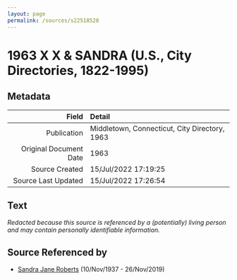 ```yaml
---
layout: page
permalink: /sources/s22518528
---
```


# 1963 X X & SANDRA (U.S., City Directories, 1822-1995)

## Metadata

Field | Detail
---:|:---
Publication | Middletown, Connecticut, City Directory, 1963
Original Document Date | 1963
Source Created | 15/Jul/2022 17:19:25
Source Last Updated | 15/Jul/2022 17:26:54

## Text

_Redacted because this source is referenced by a (potentially) living person and may contain personally identifiable information._

## Source Referenced by

* [Sandra Jane Roberts](../people/@40000604@-sandra-jane-roberts-b1937-11-10-d2019-11-26.md) (10/Nov/1937 - 26/Nov/2019)
